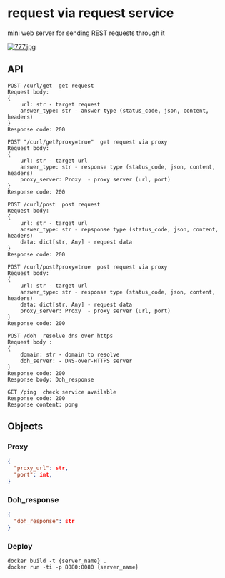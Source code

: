 # request via request service
mini web server for sending REST requests through it

[![777.jpg](https://i.postimg.cc/T3kz6jxb/777.jpg)](https://postimg.cc/0zwWGwb5)


## API

```commandline
POST /curl/get  get request
Request body:
{
    url: str - target request
    answer_type: str - answer type (status_code, json, content, headers)
}
Response code: 200
```

```commandline
POST "/curl/get?proxy=true"  get request via proxy
Request body:
{
    url: str - target url
    answer_type: str - response type (status_code, json, content, headers)
    proxy_server: Proxy  - proxy server (url, port)
}
Response code: 200
```

```commandline
POST /curl/post  post request
Request body:
{
    url: str - target url
    answer_type: str - repsponse type (status_code, json, content, headers)
    data: dict[str, Any] - request data
}
Response code: 200
```

```commandline
POST /curl/post?proxy=true  post request via proxy
Request body:
{
    url: str - target url
    answer_type: str - response type (status_code, json, content, headers)
    data: dict[str, Any] - request data
    proxy_server: Proxy  - proxy server (url, port)
}
Response code: 200
```

```commandline
POST /doh  resolve dns over https
Request body :
{
    domain: str - domain to resolve
    doh_server: - DNS-over-HTTPS server
}
Response code: 200
Response body: Doh_response
```

```commandline
GET /ping  check service available
Response code: 200 
Response content: pong
```

## Objects
### Proxy
```json
{
  "proxy_url": str,
  "port": int,
}
```
### Doh_response

```json
{
  "doh_response": str
}
```

### Deploy

```commandline
docker build -t {server_name} .
docker run -ti -p 8080:8080 {server_name}
```